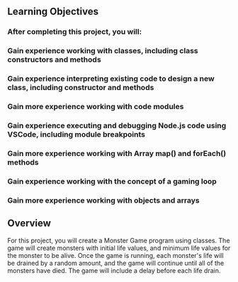 ## Learning Objectives

### After completing this project, you will:

### Gain experience working with classes, including class constructors and methods
### Gain experience interpreting existing code to design a new class, including constructor and methods
### Gain more experience working with code modules
### Gain experience executing and debugging Node.js code using VSCode, including module breakpoints
### Gain more experience working with Array map() and forEach() methods
### Gain experience working with the concept of a gaming loop
### Gain more experience working with objects and arrays

## Overview

For this project, you will create a Monster Game program using classes. The game will create monsters with initial life values, and minimum life values for the monster to be alive. Once the game is running, each monster's life will be drained by a random amount, and the game will continue until all of the monsters have died. The game will include a delay before each life drain.
